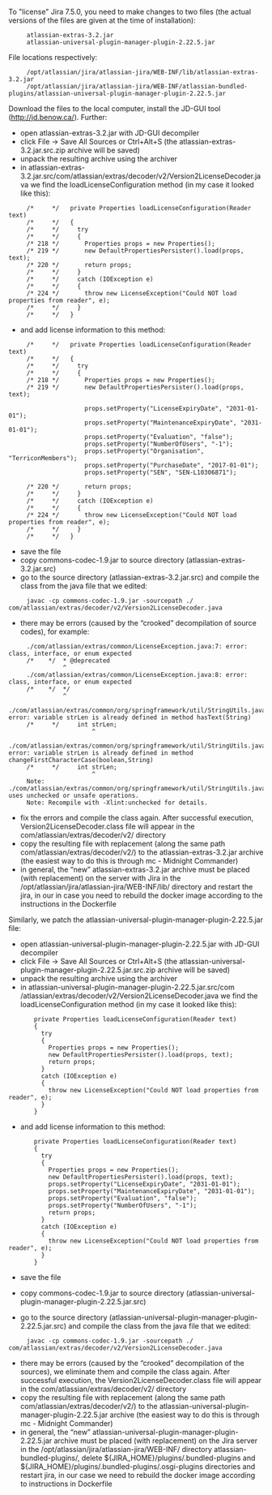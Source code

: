 To "license" Jira 7.5.0, you need to make changes to two files (the actual versions of the files are given at the time of installation):
   
```
     atlassian-extras-3.2.jar
     atlassian-universal-plugin-manager-plugin-2.22.5.jar
``` 

File locations respectively:
   
```
     /opt/atlassian/jira/atlassian-jira/WEB-INF/lib/atlassian-extras-3.2.jar
     /opt/atlassian/jira/atlassian-jira/WEB-INF/atlassian-bundled-plugins/atlassian-universal-plugin-manager-plugin-2.22.5.jar
```

Download the files to the local computer, install the JD-GUI tool (http://jd.benow.ca/). Further:

   - open atlassian-extras-3.2.jar with JD-GUI decompiler
   - click File -> Save All Sources or Ctrl+Alt+S (the atlassian-extras-3.2.jar.src.zip archive will be saved)
   - unpack the resulting archive using the archiver
   - in atlassian-extras-3.2.jar.src/com/atlassian/extras/decoder/v2/Version2LicenseDecoder.java we find the loadLicenseConfiguration method (in my case it looked like this):
```
     /*     */   private Properties loadLicenseConfiguration(Reader text)
     /*     */   {
     /*     */     try
     /*     */     {
     /* 218 */       Properties props = new Properties();
     /* 219 */       new DefaultPropertiesPersister().load(props, text);
     /* 220 */       return props;
     /*     */     }
     /*     */     catch (IOException e)
     /*     */     {
     /* 224 */       throw new LicenseException("Could NOT load properties from reader", e);
     /*     */     }
     /*     */   }
```

   - and add license information to this method:
```
     /*     */   private Properties loadLicenseConfiguration(Reader text)
     /*     */   {
     /*     */     try
     /*     */     {
     /* 218 */       Properties props = new Properties();
     /* 219 */       new DefaultPropertiesPersister().load(props, text);

                     props.setProperty("LicenseExpiryDate", "2031-01-01");
                     props.setProperty("MaintenanceExpiryDate", "2031-01-01");
                     props.setProperty("Evaluation", "false");
                     props.setProperty("NumberOfUsers", "-1");
                     props.setProperty("Organisation", "TerriconMembers");
                     props.setProperty("PurchaseDate", "2017-01-01");
                     props.setProperty("SEN", "SEN-L10306871");

     /* 220 */       return props;
     /*     */     }
     /*     */     catch (IOException e)
     /*     */     {
     /* 224 */       throw new LicenseException("Could NOT load properties from reader", e);
     /*     */     }
     /*     */   }
```
   - save the file
   - copy commons-codec-1.9.jar to source directory (atlassian-extras-3.2.jar.src)
   - go to the source directory (atlassian-extras-3.2.jar.src) and compile the class from the java file that we edited:
```
     javac -cp commons-codec-1.9.jar -sourcepath ./ com/atlassian/extras/decoder/v2/Version2LicenseDecoder.java 
```
   - there may be errors (caused by the “crooked” decompilation of source codes), for example:
```
     ./com/atlassian/extras/common/LicenseException.java:7: error: class, interface, or enum expected
     /*    */  * @deprecated
               ^
     ./com/atlassian/extras/common/LicenseException.java:8: error: class, interface, or enum expected
     /*    */  */
               ^
     ./com/atlassian/extras/common/org/springframework/util/StringUtils.java:101: error: variable strLen is already defined in method hasText(String)
     /*     */     int strLen;
                       ^
     ./com/atlassian/extras/common/org/springframework/util/StringUtils.java:486: error: variable strLen is already defined in method changeFirstCharacterCase(boolean,String)
     /*     */     int strLen;
                       ^
     Note: ./com/atlassian/extras/common/org/springframework/util/StringUtils.java uses unchecked or unsafe operations.
     Note: Recompile with -Xlint:unchecked for details.
```
   - fix the errors and compile the class again. After successful execution, Version2LicenseDecoder.class file will appear in the com/atlassian/extras/decoder/v2/ directory
   - copy the resulting file with replacement (along the same path com/atlassian/extras/decoder/v2/) to the atlassian-extras-3.2.jar archive (the easiest way to do this is through mc - Midnight Commander)
   - in general, the “new” atlassian-extras-3.2.jar archive must be placed (with replacement) on the server with Jira in the /opt/atlassian/jira/atlassian-jira/WEB-INF/lib/ directory and restart the jira, in our in case you need to rebuild the docker image according to the instructions in the Dockerfile
   
   
Similarly, we patch the atlassian-universal-plugin-manager-plugin-2.22.5.jar file:

   - open atlassian-universal-plugin-manager-plugin-2.22.5.jar with JD-GUI decompiler
   - click File -> Save All Sources or Ctrl+Alt+S (the atlassian-universal-plugin-manager-plugin-2.22.5.jar.src.zip archive will be saved)
   - unpack the resulting archive using the archiver
   - in atlassian-universal-plugin-manager-plugin-2.22.5.jar.src/com
	/atlassian/extras/decoder/v2/Version2LicenseDecoder.java we find the loadLicenseConfiguration method (in my case it looked like this):
```
       private Properties loadLicenseConfiguration(Reader text)
       {
         try
         {
           Properties props = new Properties();
           new DefaultPropertiesPersister().load(props, text);
           return props;
         }
         catch (IOException e)
         {
           throw new LicenseException("Could NOT load properties from reader", e);
         }
       }
```       
       
   - and add license information to this method:
```
       private Properties loadLicenseConfiguration(Reader text)
       {
         try
         {
           Properties props = new Properties();
           new DefaultPropertiesPersister().load(props, text);
           props.setProperty("LicenseExpiryDate", "2031-01-01");
           props.setProperty("MaintenanceExpiryDate", "2031-01-01");
           props.setProperty("Evaluation", "false");
           props.setProperty("NumberOfUsers", "-1");
           return props;
         }
         catch (IOException e)
         {
           throw new LicenseException("Could NOT load properties from reader", e);
         }
       }
```
   - save the file
   - copy commons-codec-1.9.jar to source directory (atlassian-universal-plugin-manager-plugin-2.22.5.jar.src)

   - go to the source directory (atlassian-universal-plugin-manager-plugin-2.22.5.jar.src) and compile the class from the java file that we edited:
```
     javac -cp commons-codec-1.9.jar -sourcepath ./ com/atlassian/extras/decoder/v2/Version2LicenseDecoder.java
```     
   - there may be errors (caused by the “crooked” decompilation of the sources), we eliminate them and compile the class again. After successful execution, the Version2LicenseDecoder.class file will appear in the com/atlassian/extras/decoder/v2/ directory
   - copy the resulting file with replacement (along the same path com/atlassian/extras/decoder/v2/) to the atlassian-universal-plugin-manager-plugin-2.22.5.jar archive (the easiest way to do this is through mc - Midnight Commander)
   - in general, the “new” atlassian-universal-plugin-manager-plugin-2.22.5.jar archive must be placed (with replacement) on the Jira server in the /opt/atlassian/jira/atlassian-jira/WEB-INF/ directory atlassian-bundled-plugins/, delete ${JIRA_HOME}/plugins/.bundled-plugins and ${JIRA_HOME}/plugins/.bundled-plugins/.osgi-plugins directories and restart jira, in our case we need to rebuild the docker image according to instructions in Dockerfile
